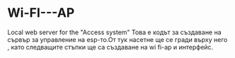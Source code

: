 # Wi-FI---AP
Local web server for the "Access system"
Това е кодът за създаване на сървър за управление на esp-то.От тук насетне ще се гради върху него , като следващите стъпки ще са създаване на wi fi-ap  и интерфейс.
